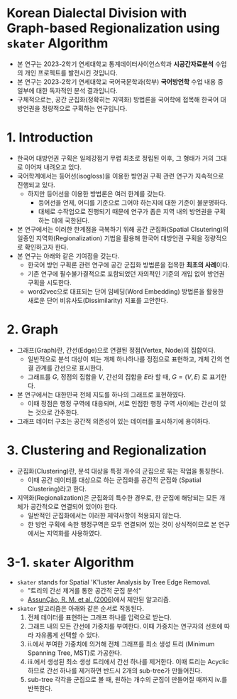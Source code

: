 # Korean Dialectal Division with Graph-based Regionalization using $\texttt{skater}$ Algorithm
* 본 연구는 2023-2학기 연세대학교 통계데이터사이언스학과 **시공간자료분석** 수업의 개인 프로젝트를 발전시킨 것입니다.
* 본 연구는 2023-2학기 연세대학교 국어국문학과(학부) **국어방언학** 수업 내용 중 일부에 대한 독자적인 분석 결과입니다.
* 구체적으로는, 공간 군집화(정확히는 지역화) 방법론을 국어학에 접목해 한국어 대방언권을 정량적으로 구획하는 연구입니다.


# 1. Introduction
* 한국어 대방언권 구획은 일제강점기 무렵 최초로 정립된 이후, 그 형태가 거의 그대로 이어져 내려오고 있다.
* 국어학계에서는 등어선(isogloss)을 이용한 방언권 구획 관련 연구가 지속적으로 진행되고 있다.
  * 하지만 등어선을 이용한 방법론은 여러 한계를 갖는다.
    * 등어선을 언제, 어디를 기준으로 그어야 하는지에 대한 기준이 불분명하다.
    * 대체로 수작업으로 진행되기 때문에 연구가 좁은 지역 내의 방언권을 구획하는 데에 국한된다.
* 본 연구에서는 이러한 한계점을 극복하기 위해 공간 군집화(Spatial Clsutering)의 일종인 지역화(Regionalization) 기법을 활용해 한국어 대방언권 구획을 정량적으로 확인하고자 한다.
* 본 연구는 아래와 같은 기여점을 갖는다.
  * 한국어 방언 구획론 관련 연구에 공간 군집화 방법론을 접목한 **최초의 사례**이다.
  * 기존 연구에 필수불가결적으로 포함되었던 자의적인 기준의 개입 없이 방언권 구획을 시도한다.
  * word2vec으로 대표되는 단어 임베딩(Word Embedding) 방법론을 활용한 새로운 단어 비유사도(Dissimilarity) 지표를 고안한다.

# 2. Graph
* 그래프(Graph)란, 간선(Edge)으로 연결된 정점(Vertex, Node)의 집합이다.
  * 일반적으로 분석 대상이 되는 개체 하나하나를 정점으로 표현하고, 개체 간의 연결 관계를 간선으로 표시한다.
  * 그래프를 $G$, 정점의 집합을 $V$, 간선의 집합을 $E$라 할 때, $G=(V,E)$ 로 표기한다.
* 본 연구에서는 대한민국 전체 지도를 하나의 그래프로 표현하였다.
  * 이때 정점은 행정 구역에 대응되며, 서로 인접한 행정 구역 사이에는 간선이 있는 것으로 간주한다.
* 그래프 데이터 구조는 공간적 의존성이 있는 데이터를 표시하기에 용이하다.

# 3. Clustering and Regionalization
* 군집화(Clustering)란, 분석 대상을 특정 개수의 군집으로 묶는 작업을 통칭한다.
  * 이때 공간 데이터를 대상으로 하는 군집화를 공간적 군집화 (Spatial Clustering)라고 한다.
* 지역화(Regionalization)은 군집화의 특수한 경우로, 한 군집에 해당되는 모든 개체가 공간적으로 연결되어 있어야 한다.
  * 일반적인 군집화에서는 이러한 제약사항이 적용되지 않는다.
  * 한 방언 구획에 속한 행정구역은 모두 연결되어 있는 것이 상식적이므로 본 연구에서는 지역화를 사용하였다.

# 3-1. $\texttt{skater}$ Algorithm
* $\texttt{skater}$ stands for Spatial 'K'luster Analysis by Tree Edge Removal.
  * "트리의 간선 제거를 통한 공간적 군집 분석"
  * [AssunÇão, R. M. et al. (2006)](https://www.tandfonline.com/doi/abs/10.1080/13658810600665111)에서 제안된 알고리즘.
* $\texttt{skater}$ 알고리즘은 아래와 같은 순서로 작동된다.
  1. 전체 데이터를 표현하는 그래프 하나를 입력으로 받는다.
  2. 그래프 내의 모든 간선에 가중치를 부여한다. 이때 가중치는 연구자의 선호에 따라 자유롭게 선택할 수 있다.
  3. ii.에서 부여한 가중치에 의거해 전체 그래프를 최소 생성 트리 (Minimum Spanning Tree, MST)로 가공한다.
  4. iii.에서 생성된 최소 생성 트리에서 간선 하나를 제거한다. 이때 트리는 Acyclic하므로 간선 하나를 제거하면 반드시 2개의 sub-tree가 만들어진다.
  5. sub-tree 각각을 군집으로 볼 때, 원하는 개수의 군집이 만들어질 때까지 iv.를 반복한다.
